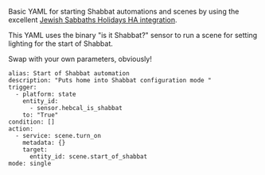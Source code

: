 Basic YAML for starting Shabbat automations and scenes by using the excellent [Jewish Sabbaths Holidays HA integration](https://github.com/rt400/Jewish-Sabbaths-Holidays).

This YAML uses the binary "is it Shabbat?" sensor to run a scene for setting lighting for the start of Shabbat.

Swap with your own parameters, obviously!

```
alias: Start of Shabbat automation
description: "Puts home into Shabbat configuration mode "
trigger:
  - platform: state
    entity_id:
      - sensor.hebcal_is_shabbat
    to: "True"
condition: []
action:
  - service: scene.turn_on
    metadata: {}
    target:
      entity_id: scene.start_of_shabbat
mode: single

```

